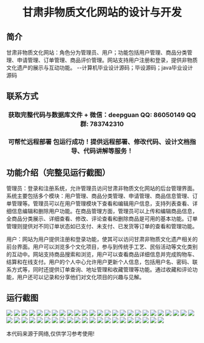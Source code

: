 <p><h1 align="center">甘肃非物质文化网站的设计与开发</h1></p>

## 简介
甘肃非物质文化网站：角色分为管理员、用户；功能包括用户管理、商品分类管理、申请管理、订单管理、商品评价管理。网站支持用户注册和登录，提供非物质文化遗产的展示与互动功能。    --计算机毕业设计源码；毕设源码；java毕业设计源码


## 联系方式
<p><h3 align="center">获取完整代码与数据库文件 + 微信：deepguan QQ: 86050149 QQ群: 783742310</h3></p>
<p><h3 align="center">可帮忙远程部署 包运行成功！提供远程部署、修改代码、设计文档指导、代码讲解等服务！</h3></p>

## 功能介绍（完整见运行截图）
管理员：登录和注册系统，允许管理员访问甘肃非物质文化网站的后台管理界面。系统主要包括多个模块：用户管理、商品分类管理、申请管理、商品信息管理、订单管理等。管理员可以在用户管理模块下查看和编辑用户信息，支持列表查看、详细信息编辑和删除用户功能。在商品管理方面，管理员可以上传和编辑商品信息，全商品分类展示、详细查看、修改、评论查看和删除商品是可用的基本功能。订单管理则提供对不同订单状态如已支付、未支付、已发货等订单的查看和管理功能。

用户：网站为用户提供注册和登录功能，使其可以访问甘肃非物质文化遗产相关的前台界面。用户可以浏览多个文化项目，参与到传统手工艺、民俗活动等文化类别的互动中。网站支持商品搜索和浏览，用户可以查看商品详细信息并完成购物车、结算和在线支付。用户的个人中心允许用户更新个人信息，包括用户名、密码、联系方式等，同时还提供订单查询、地址管理和收藏管理等功能。通过收藏和评论功能，用户还可以记录和分享他们对文化项目的兴趣与见解。


## 运行截图
![](https://bs-1329754181.cos.ap-shanghai.myqcloud.com/spring/GansuIntangibleCulturalWebsiteDesignAndDevelopment/img/001.jpg)
![](https://bs-1329754181.cos.ap-shanghai.myqcloud.com/spring/GansuIntangibleCulturalWebsiteDesignAndDevelopment/img/002.jpg)
![](https://bs-1329754181.cos.ap-shanghai.myqcloud.com/spring/GansuIntangibleCulturalWebsiteDesignAndDevelopment/img/003.jpg)
![](https://bs-1329754181.cos.ap-shanghai.myqcloud.com/spring/GansuIntangibleCulturalWebsiteDesignAndDevelopment/img/004.jpg)
![](https://bs-1329754181.cos.ap-shanghai.myqcloud.com/spring/GansuIntangibleCulturalWebsiteDesignAndDevelopment/img/005.jpg)
![](https://bs-1329754181.cos.ap-shanghai.myqcloud.com/spring/GansuIntangibleCulturalWebsiteDesignAndDevelopment/img/006.jpg)
![](https://bs-1329754181.cos.ap-shanghai.myqcloud.com/spring/GansuIntangibleCulturalWebsiteDesignAndDevelopment/img/007.jpg)
![](https://bs-1329754181.cos.ap-shanghai.myqcloud.com/spring/GansuIntangibleCulturalWebsiteDesignAndDevelopment/img/008.jpg)
![](https://bs-1329754181.cos.ap-shanghai.myqcloud.com/spring/GansuIntangibleCulturalWebsiteDesignAndDevelopment/img/009.jpg)
![](https://bs-1329754181.cos.ap-shanghai.myqcloud.com/spring/GansuIntangibleCulturalWebsiteDesignAndDevelopment/img/010.jpg)
![](https://bs-1329754181.cos.ap-shanghai.myqcloud.com/spring/GansuIntangibleCulturalWebsiteDesignAndDevelopment/img/011.jpg)
![](https://bs-1329754181.cos.ap-shanghai.myqcloud.com/spring/GansuIntangibleCulturalWebsiteDesignAndDevelopment/img/012.jpg)
![](https://bs-1329754181.cos.ap-shanghai.myqcloud.com/spring/GansuIntangibleCulturalWebsiteDesignAndDevelopment/img/013.jpg)
![](https://bs-1329754181.cos.ap-shanghai.myqcloud.com/spring/GansuIntangibleCulturalWebsiteDesignAndDevelopment/img/014.jpg)
![](https://bs-1329754181.cos.ap-shanghai.myqcloud.com/spring/GansuIntangibleCulturalWebsiteDesignAndDevelopment/img/015.jpg)
![](https://bs-1329754181.cos.ap-shanghai.myqcloud.com/spring/GansuIntangibleCulturalWebsiteDesignAndDevelopment/img/016.jpg)
![](https://bs-1329754181.cos.ap-shanghai.myqcloud.com/spring/GansuIntangibleCulturalWebsiteDesignAndDevelopment/img/017.jpg)
![](https://bs-1329754181.cos.ap-shanghai.myqcloud.com/spring/GansuIntangibleCulturalWebsiteDesignAndDevelopment/img/018.jpg)
![](https://bs-1329754181.cos.ap-shanghai.myqcloud.com/spring/GansuIntangibleCulturalWebsiteDesignAndDevelopment/img/019.jpg)
![](https://bs-1329754181.cos.ap-shanghai.myqcloud.com/spring/GansuIntangibleCulturalWebsiteDesignAndDevelopment/img/020.jpg)
![](https://bs-1329754181.cos.ap-shanghai.myqcloud.com/spring/GansuIntangibleCulturalWebsiteDesignAndDevelopment/img/021.jpg)
![](https://bs-1329754181.cos.ap-shanghai.myqcloud.com/spring/GansuIntangibleCulturalWebsiteDesignAndDevelopment/img/022.jpg)
![](https://bs-1329754181.cos.ap-shanghai.myqcloud.com/spring/GansuIntangibleCulturalWebsiteDesignAndDevelopment/img/023.jpg)
![](https://bs-1329754181.cos.ap-shanghai.myqcloud.com/spring/GansuIntangibleCulturalWebsiteDesignAndDevelopment/img/024.jpg)
![](https://bs-1329754181.cos.ap-shanghai.myqcloud.com/spring/GansuIntangibleCulturalWebsiteDesignAndDevelopment/img/025.jpg)
![](https://bs-1329754181.cos.ap-shanghai.myqcloud.com/spring/GansuIntangibleCulturalWebsiteDesignAndDevelopment/img/026.jpg)
![](https://bs-1329754181.cos.ap-shanghai.myqcloud.com/spring/GansuIntangibleCulturalWebsiteDesignAndDevelopment/img/027.jpg)
![](https://bs-1329754181.cos.ap-shanghai.myqcloud.com/spring/GansuIntangibleCulturalWebsiteDesignAndDevelopment/img/028.jpg)
![](https://bs-1329754181.cos.ap-shanghai.myqcloud.com/spring/GansuIntangibleCulturalWebsiteDesignAndDevelopment/img/029.jpg)
![](https://bs-1329754181.cos.ap-shanghai.myqcloud.com/spring/GansuIntangibleCulturalWebsiteDesignAndDevelopment/img/030.jpg)
![](https://bs-1329754181.cos.ap-shanghai.myqcloud.com/spring/GansuIntangibleCulturalWebsiteDesignAndDevelopment/img/031.jpg)
![](https://bs-1329754181.cos.ap-shanghai.myqcloud.com/spring/GansuIntangibleCulturalWebsiteDesignAndDevelopment/img/032.jpg)
![](https://bs-1329754181.cos.ap-shanghai.myqcloud.com/spring/GansuIntangibleCulturalWebsiteDesignAndDevelopment/img/033.jpg)
![](https://bs-1329754181.cos.ap-shanghai.myqcloud.com/spring/GansuIntangibleCulturalWebsiteDesignAndDevelopment/img/034.jpg)
![](https://bs-1329754181.cos.ap-shanghai.myqcloud.com/spring/GansuIntangibleCulturalWebsiteDesignAndDevelopment/img/035.jpg)
![](https://bs-1329754181.cos.ap-shanghai.myqcloud.com/spring/GansuIntangibleCulturalWebsiteDesignAndDevelopment/img/036.jpg)
![](https://bs-1329754181.cos.ap-shanghai.myqcloud.com/spring/GansuIntangibleCulturalWebsiteDesignAndDevelopment/img/037.jpg)
![](https://bs-1329754181.cos.ap-shanghai.myqcloud.com/spring/GansuIntangibleCulturalWebsiteDesignAndDevelopment/img/038.jpg)
![](https://bs-1329754181.cos.ap-shanghai.myqcloud.com/spring/GansuIntangibleCulturalWebsiteDesignAndDevelopment/img/039.jpg)
![](https://bs-1329754181.cos.ap-shanghai.myqcloud.com/spring/GansuIntangibleCulturalWebsiteDesignAndDevelopment/img/040.jpg)
![](https://bs-1329754181.cos.ap-shanghai.myqcloud.com/spring/GansuIntangibleCulturalWebsiteDesignAndDevelopment/img/041.jpg)
![](https://bs-1329754181.cos.ap-shanghai.myqcloud.com/spring/GansuIntangibleCulturalWebsiteDesignAndDevelopment/img/042.jpg)
![](https://bs-1329754181.cos.ap-shanghai.myqcloud.com/spring/GansuIntangibleCulturalWebsiteDesignAndDevelopment/img/043.jpg)
![](https://bs-1329754181.cos.ap-shanghai.myqcloud.com/spring/GansuIntangibleCulturalWebsiteDesignAndDevelopment/img/044.jpg)
![](https://bs-1329754181.cos.ap-shanghai.myqcloud.com/spring/GansuIntangibleCulturalWebsiteDesignAndDevelopment/img/045.jpg)
![](https://bs-1329754181.cos.ap-shanghai.myqcloud.com/spring/GansuIntangibleCulturalWebsiteDesignAndDevelopment/img/046.jpg)

<p>本代码来源于网络,仅供学习参考使用!</p>
